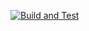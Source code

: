 [![Build and Test](https://github.com/Ivano0ovIvan/studentsApp/actions/workflows/pipeline.yml/badge.svg)](https://github.com/Ivano0ovIvan/studentsApp/actions/workflows/pipeline.yml)
